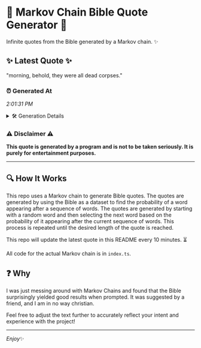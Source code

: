# 📖 Markov Chain Bible Quote Generator 📖

Infinite quotes from the Bible generated by a Markov chain. ✨

## ✨ Latest Quote ✨
"morning, behold, they were all dead corpses."

### ⏰ Generated At
*2:01:31 PM*

<details>
    <summary>🛠️ Generation Details</summary>
    <p>
        <strong>🌱 Seed:</strong> morning,<br>
        <strong>🔄 Iterations:</strong> 6<br>
        <strong>📜 Context History:</strong><br>[ morning, ]: behold,<br>[ morning,, behold, ]: they<br>[ morning,, behold,, they ]: were<br>[ morning,, behold,, they, were ]: all<br>[ morning,, behold,, they, were, all ]: dead<br>[ morning,, behold,, they, were, all, dead ]: corpses.<br>
    </p>
</details>

### ⚠️ Disclaimer ⚠️
**This quote is generated by a program and is not to be taken seriously. It is purely for entertainment purposes.**

---

## 🔍 How It Works

This repo uses a Markov chain to generate Bible quotes. The quotes are generated by using the Bible as a dataset to find the probability of a word appearing after a sequence of words. The quotes are generated by starting with a random word and then selecting the next word based on the probability of it appearing after the current sequence of words. This process is repeated until the desired length of the quote is reached.

This repo will update the latest quote in this README every 10 minutes. ⏳

All code for the actual Markov chain is in `index.ts`.

## ❓ Why

I was just messing around with Markov Chains and found that the Bible surprisingly yielded good results when prompted. 
It was suggested by a friend, and I am in no way christian.

Feel free to adjust the text further to accurately reflect your intent and experience with the project!

---

*Enjoy*✨
